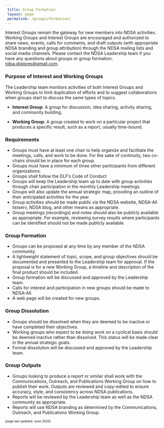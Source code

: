 ```yaml
---
 title: Group Formation 
 layout: page
 permalink: /groups/formation/
---
```

 Interest Groups remain the gateway for new members into NDSA activities. Working Groups and Interest Groups are encouraged and authorized to share news, events, calls for comments, and draft outputs (with appropriate NDSA branding and group attribution) through the NDSA mailing lists and social media channels. Please contact the NDSA Leadership team if you have any questions about groups or group formation: <a href="mailto:ndsa.digipres@gmail.com">ndsa.digipres@gmail.com</a>.

### Purpose of Interest and Working Groups
The Leadership team monitors activities of both Interest Groups and Working Groups to limit duplication of efforts and to suggest collaborations when groups start to discuss the same types of topics.
* **Interest Group**: A group for discussion, idea sharing, activity sharing, and community building.  

* **Working Group**: A group created to work on a particular project that produces a specific result, such as a report, usually time-bound. 
  
### Requirements
* Groups must have at least one chair to help organize and facilitate the meetings, calls, and work to be done. For the sake of continuity, two co-chairs should be in place for each group.
* Groups must have a minimum of three other participants from different organizations.
* Groups shall follow the DLF’s Code of Conduct
* Groups will keep the Leadership team up to date with group activities through chair participation in the monthly Leadership meetings.
* Groups will also update the annual strategic map, providing an outline of their anticipated activities for the year.
* Group activities should be made public via the NDSA website, NDSA-All listserv, NDSA blog, and other means as appropriate.  
* Group meetings (recordings) and notes should also be publicly available as appropriate. For example, reviewing survey results where participants can be identified should not be made publicly available.

### Group Formation
* Groups can be proposed at any time by any member of the NDSA community.
* A lightweight statement of topic, scope, and group objectives should be documented and presented to the Leadership team for approval. If the proposal is for a new Working Group, a timeline and description of the final product should be included.  
* Group formation will be discussed and approved by the Leadership team.  
* Calls for interest and participation in new groups should be made to NDSA-All.
* A web page will be created for new groups.  

### Group Dissolution
* Groups should be dissolved when they are deemed to be inactive or have completed their objectives.   
* Working groups who expect to be doing work on a cyclical basis should be deemed inactive rather than dissolved. This status will be made clear in the annual strategic goals.
* Formal dissolution will be discussed and approved by the Leadership team.  

### Group Outputs
* Groups looking to produce a report or similar shall work with the Communications, Outreach, and Publications Working Group on how to publish their work. Outputs are reviewed and copy-edited to ensure accuracy, style, and consistency across NDSA publications.
* Reports will be reviewed by the Leadership team as well as the NDSA community as appropriate. 
* Reports will use NDSA branding as determined by the Communications, Outreach, and Publications Working Group.


<font size="1">[page last updated: June 2020]</font>